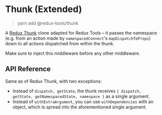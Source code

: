# Thunk (Extended)

> yarn add @redux-tools/thunk

A [Redux Thunk](https://github.com/reduxjs/redux-thunk) clone adapted for Redux Tools – it passes
the namespace (e.g. from an action made by `namespacedConnect`'s `mapDispatchToProps`) down to all actions dispatched from within the thunk.

Make sure to inject this middleware before any other middleware.

## API Reference

Same as of Redux Thunk, with two exceptions:

- Instead of `dispatch, getState`, the thunk receives `{ dispatch, getState, getNamespacedState, namespace }` as a single argument.
- Instead of `withExtraArgument`, you can use `withDependencies` with an object, which is spread into the aforementioned single argument.

